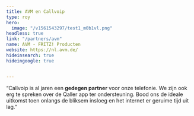 ```yaml
---
title: AVM en Callvoip
type: roy
hero:
  image: "/v1561543297/test1_m0b1vl.png"
headless: true
link: "/partners/avm"
name: AVM - FRITZ! Producten
website: https://nl.avm.de/
hideinsearch: true
hideingoogle: true


---
```

“Callvoip is al jaren een **gedegen partner** voor onze telefonie. We zijn ook erg te spreken over de Qaller app ter ondersteuning. Bood ons de ideale uitkomst toen onlangs de bliksem insloeg en het internet er geruime tijd uit lag.”

